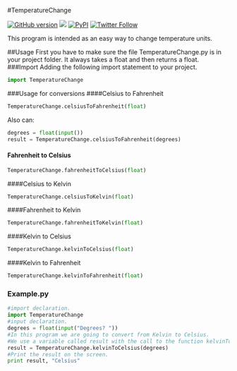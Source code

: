 #TemperatureChange

[![GitHub version](https://badge.fury.io/gh/guillempp%2FTemperatureChange.svg)](https://badge.fury.io/gh/guillempp%2FTemperatureChange)  ![](https://img.shields.io/badge/license-MIT-blue.svg?style=flat)    [![PyPI](https://img.shields.io/pypi/pyversions/Django.svg)](github.com/guillempp/TemperatureChange)  [![Twitter Follow](https://img.shields.io/twitter/follow/espadrine.svg?style=social&label=Follow)](twitter.com/guillempp)

This program is intended as an easy way to change temperature units.

##Usage
First you have to make sure the file TemperatureChange.py is in your project folder. It always takes a float and then returns a float.
###Import
Adding the following import statement to your project.
```python
import TemperatureChange
```
###Usage for conversions
####Celsius to Fahrenheit
``` python
TemperatureChange.celsiusToFahrenheit(float)
```
Also can:
``` python
degrees = float(input())
result = TemperatureChange.celsiusToFahrenheit(degrees)
```
#### Fahrenheit to Celsius
``` python
TemperatureChange.fahrenheitToCelsius(float)
```
####Celsius to Kelvin
``` python
TemperatureChange.celsiusToKelvin(float)
```
####Fahrenheit to Kelvin
``` python
TemperatureChange.fahrenheitToKelvin(float)
```
####Kelvin to Celsius
``` python
TemperatureChange.kelvinToCelsius(float)
```
####Kelvin to Fahrenheit
``` python
TemperatureChange.kelvinToFahrenheit(float)
```
### Example.py

``` python
#import declaration.
import TemperatureChange
#input declaration.
degrees = float(input("Degrees? "))
#In this program we are going to convert from Kelvin to Celsius.
#We use a variable called result with the call to the function kelvinToCelsius.
result = TemperatureChange.kelvinToCelsius(degrees)
#Print the result on the screen.
print result, "Celsius"

```
